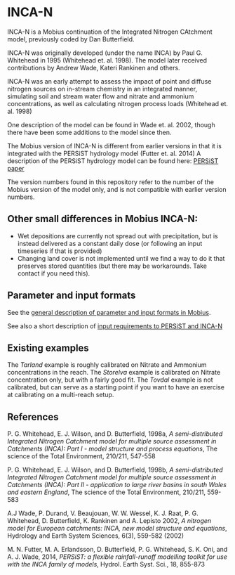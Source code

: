 # INCA-N

INCA-N is a Mobius continuation of the Integrated Nitrogen CAtchment model, previously coded by Dan Butterfield.

INCA-N was originally developed (under the name INCA) by Paul G. Whitehead in 1995 (Whitehead et. al. 1998). The model later received contributions by Andrew Wade, Kateri Rankinen and others.

INCA-N was an early attempt to assess the impact of point and diffuse nitrogen sources on in-stream chemistry in an integrated manner, simulating soil and stream water flow and nitrate and ammonium concentrations, as well as calculating nitrogen process loads (Whitehead et. al. 1998)

One description of the model can be found in Wade et. al. 2002, though there have been some additions to the model since then.

The Mobius version of INCA-N is different from earlier versions in that it is integrated with the PERSiST hydrology model (Futter et. al. 2014)
A description of the PERSiST hydrology model can be found here: [PERSiST paper](https://pdfs.semanticscholar.org/2e46/db20c4f6dfa1bcdb45f071ce784cc5a6a873.pdf)

The version numbers found in this repository refer to the number of the Mobius version of the model only, and is not compatible with earlier version numbers.

## Other small differences in Mobius INCA-N:
- Wet depositions are currently not spread out with precipitation, but is instead delivered as a constant daily dose (or following an input timeseries if that is provided)
- Changing land cover is not implemented until we find a way to do it that preserves stored quantities (but there may be workarounds. Take contact if you need this).

## Parameter and input formats

See the [general description of parameter and input formats in Mobius](https://github.com/NIVANorge/Mobius/blob/master/Documentation/file_format_documentation.pdf).

See also a short description of [input requirements to PERSiST and INCA-N](https://github.com/NIVANorge/Mobius/tree/master/Documentation/ModelInputRequirements)

## Existing examples

The *Tarland* example is roughly calibrated on Nitrate and Ammonium concentrations in the reach. The *Storelva* example is calibrated on Nitrate concentration only, but with a fairly good fit. The *Tovdal* example is not calibrated, but can serve as a starting point if you want to have an exercise at calibrating on a multi-reach setup.



## References

P. G. Whitehead, E. J. Wilson, and D. Butterfield, 1998a, *A semi-distributed Integrated Nitrogen Catchment model for multiple source assessment in Catchments (INCA): Part I - model structure and process equations*, The science of the Total Environment, 210/211, 547-558

P. G. Whitehead, E. J. Wilson, and D. Butterfield, 1998b, *A semi-distributed Integrated Nitrogen Catchment model for multiple source assessment in Catchments (INCA): Part II - application to large river basins in south Wales and eastern England*, The science of the Total Environment, 210/211, 559-583

A.J Wade, P. Durand, V. Beaujouan, W. W. Wessel, K. J. Raat, P. G. Whitehead, D. Butterfield, K. Rankinen and A. Lepisto 2002, *A nitrogen model for European catchments: INCA, new model structure and equations*, Hydrology and Earth System Sciences, 6(3), 559-582 (2002)

M. N. Futter, M. A. Erlandsson, D. Butterfield, P. G. Whitehead, S. K. Oni, and A. J. Wade, 2014, *PERSiST: a flexible rainfall-runoff modelling toolkit for use with the INCA family of models*, Hydrol. Earth Syst. Sci., 18, 855-873
